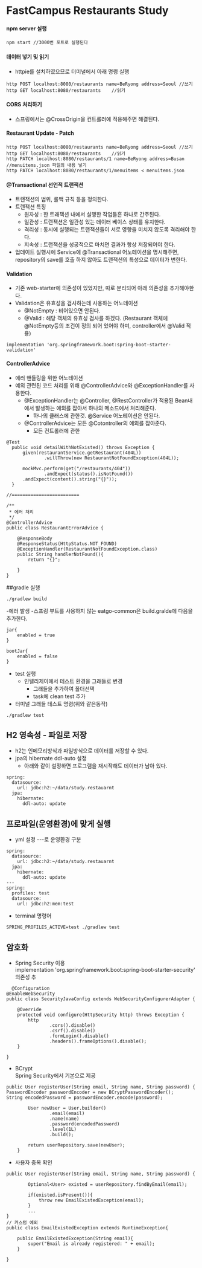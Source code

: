# FastCampus Restaurants Study

#### npm server 실행
```
npm start //3000번 포트로 실행된다
```
#### 데이터 넣기 및 읽기
- httpie를 설치하였으므로 터미널에서 아래 명령 실행
~~~
http POST localhost:8080/restaurants name=BeRyong address=Seoul //쓰기
http GET localhost:8080/restaurants    //읽기
~~~

#### CORS 처리하기
- 스프링에서는 @CrossOrigin을 컨트롤러에 적용해주면 해결된다.

#### Restaurant Update - Patch
~~~
http POST localhost:8080/restaurants name=BeRyong address=Seoul //쓰기
http GET localhost:8080/restaurants    //읽기
http PATCH localhost:8080/restaurants/1 name=BeRyong address=Busan
//menuitems.json 파일의 내용 넣기
http PATCH localhost:8080/restaurants/1/menuitems < menuitems.json
~~~

#### @Transactional 선언적 트랜잭션
- 트랜잭션의 범위, 롤백 규칙 등을 정의한다.
- 트랜잭션 특징
    - 원자성 : 한 트래잭션 내에서 실행한 작업들흔 하나로 간주된다.
    - 일관성 : 트랜잭션은 일관성 있는 데이터 베이스 상태를 유지한다.
    - 격리성 : 동시에 실행되는 트랜잭션들이 서로 영향을 미치지 않도록 격리해야 한다.
    - 지속성 : 트랜잭션을 성공적으로 마치면 결과가 항상 저장되어야 한다.
- 업데이트 실행시에 Service에 @Transactional 어노테이션을 명시해주면, repository의 save를 호출 하지 않아도 트랜잭션의 특성으로 데이터가 변한다.

#### Validation
- 기존 web-starter에 의존성이 있었지만, 따로 분리되어 아래 의존성을 추가해야한다.
- Validation은 유효성을 검사하는데 사용하는 어노테이션
  - @NotEmpty : 비어있으면 안된다. 
  - @Valid : 해당 객체의 유효성 검사를 하겠다. (Restaurant 객체에 @NotEmpty등의 조건이 정의 되어 있어야 하며, controller에서 @Valid 적용)
~~~
implementation 'org.springframework.boot:spring-boot-starter-validation'
~~~
#### ControllerAdvice
- 에러 핸들링을 위한 어노테이션
- 예외 관련된 코드 처리를 위해 @ControllerAdvice와 @ExceptionHandler를 사용한다.
  - @ExceptionHandler는 @Controller, @RestController가 적용된 Bean내에서 발생하는 예외를 잡아서 하나의 메소드에서 처리해준다.
     - 하나의 클래스에 관한것. @Service 어노테이션은 안된다.
  - @ControllerAdvice는 모든 @Cotontroller의 예외를 잡아준다.
    - 모든 컨트롤러에 관한
~~~
@Test
  public void detailWithNotExisted() throws Exception {
      given(restaurantService.getRestaurant(404L))
              .willThrow(new RestaurantNotFoundException(404L));

      mockMvc.perform(get("/restaurants/404"))
              .andExpect(status().isNotFound())
      .andExpect(content().string("{}"));
  }
  
//=========================

/**
 * 에러 처리
 */
@ControllerAdvice
public class RestaurantErrorAdvice {

    @ResponseBody
    @ResponseStatus(HttpStatus.NOT_FOUND)
    @ExceptionHandler(RestaurantNotFoundException.class)
    public String handlerNotFound(){
        return "{}";

    }
}
~~~
##gradle 실행
~~~
./gradlew build
~~~
-에러 발생
  -스프링 부트를 사용하지 않는 eatgo-common은 build.gralde에 다음을 추가한다.
~~~
jar{
    enabled = true
}

bootJar{
    enabled = false
}
~~~
- test 실행
  - 인텔리제이에서 테스트 환경을 그래들로 변경 
    - 그래들을 추가하여 폴더선택
    - task에 clean test 추가
- 터미널 그래들 테스트 명령(위와 같은동작)
~~~
./gradlew test
~~~
## H2 영속성 - 파일로 저장
- h2는 인메모리방식과 파일방식으로 데이터를 저장할 수 있다.
- jpa의 hibernate ddl-auto 설정
  - 아래와 같이 설정하면 프로그램을 재시작해도 데이터가 남아 있다.
~~~
spring:
  datasource:
    url: jdbc:h2:~/data/study.restauarnt
  jpa:
    hibernate:
      ddl-auto: update
~~~
## 프로파일(운영환경)에 맞게 실행
- yml 설정 ---로 운영환경 구분
~~~
spring:
  datasource:
    url: jdbc:h2:~/data/study.restauarnt
  jpa:
    hibernate:
      ddl-auto: update
---
spring:
  profiles: test
  datasource:
    url: jdbc:h2:mem:test
~~~
- terminal 명령어
~~~
SPRING_PROFILES_ACTIVE=test ./gradlew test
~~~
## 암호화
- Spring Security 이용
  <br> implementation 'org.springframework.boot:spring-boot-starter-security' 의존성 추
  
~~~
  @Configuration
@EnableWebSecurity
public class SecurityJavaConfig extends WebSecurityConfigurerAdapter {

    @Override
    protected void configure(HttpSecurity http) throws Exception {
        http
                .cors().disable()
                .csrf().disable()
                .formLogin().disable()
                .headers().frameOptions().disable();
    }

}
  ~~~
- BCrypt
<br> Spring Security에서 기본으로 제공
~~~
public User registerUser(String email, String name, String password) {
PasswordEncoder passwordEncoder = new BCryptPasswordEncoder();
String encodedPassword = passwordEncoder.encode(password);

        User newUser = User.builder()
                .email(email)
                .name(name)
                .password(encodedPassword)
                .level(1L)
                .build();

        return userRepository.save(newUser);
    }
~~~
- 사용자 중복 확인
~~~
public User registerUser(String email, String name, String password) {

        Optional<User> existed = userRepository.findByEmail(email);

        if(existed.isPresent()){
            throw new EmailExistedException(email);
        }
        ...
}
// 커스텀 예외
public class EmailExistedException extends RuntimeException{

    public EmailExistedException(String email){
        super("Email is already registered: " + email);
    }

}
~~~